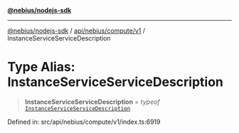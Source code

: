 [**@nebius/nodejs-sdk**](../../../../../README.md)

---

[@nebius/nodejs-sdk](../../../../../README.md) / [api/nebius/compute/v1](../README.md) / InstanceServiceServiceDescription

# Type Alias: InstanceServiceServiceDescription

> **InstanceServiceServiceDescription** = _typeof_ [`InstanceServiceServiceDescription`](../variables/InstanceServiceServiceDescription.md)

Defined in: src/api/nebius/compute/v1/index.ts:6919

